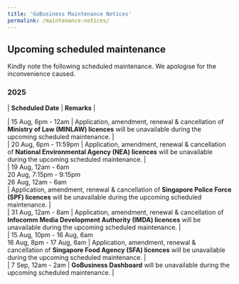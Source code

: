 ```yaml
---
title: 'GoBusiness Maintenance Notices'
permalink: /maintenance-notices/
---
```


## Upcoming scheduled maintenance

Kindly note the following scheduled maintenance. We apologise for the inconvenience caused. 


### 2025 

| **Scheduled Date** | **Remarks** |  

        

| 15 Aug, 6pm - 12am | Application, amendment, renewal & cancellation of **Ministry of Law (MINLAW) licences** will be unavailable during the upcoming scheduled maintenance. |    
| 20 Aug, 6pm - 11:59pm | Application, amendment, renewal & cancellation of **National Environmental Agency (NEA) licences** will be unavailable during the upcoming scheduled maintenance. |             
| 19 Aug, 12am - 6am<br>20 Aug, 7:15pm - 9:15pm<br>26 Aug, 12am - 6am<br> | Application, amendment, renewal & cancellation of **Singapore Police Force (SPF) licences** will be unavailable during the upcoming scheduled maintenance. |                 
| 31 Aug, 12am - 8am | Application, amendment, renewal & cancellation of **Infocomm Media Development Authority (IMDA) licences** will be unavailable during the upcoming scheduled maintenance. |    
| 15 Aug, 10pm - 16 Aug, 6am<br>16 Aug, 8pm - 17 Aug, 6am | Application, amendment, renewal & cancellation of **Singapore Food Agency (SFA) licences** will be unavailable during the upcoming scheduled maintenance. |   
| 7 Sep, 12am - 2am | **GoBusiness Dashboard** will be unavailable during the upcoming scheduled maintenance. |   


<script src="/jquery/jquery.min.js"></script> <script src="/jquery/resize-tables.js"></script>

